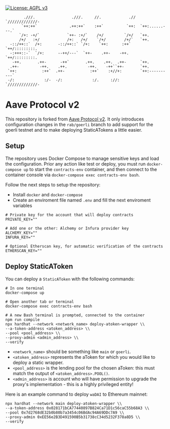 [![License: AGPL v3](https://img.shields.io/badge/License-AGPL%20v3-blue.svg)](https://www.gnu.org/licenses/agpl-3.0)
```
        .///.                .///.     //.            .//  `/////////////-
       `++:++`              .++:++`    :++`          `++:  `++:......---.`
      `/+: -+/`            `++- :+/`    /+/         `/+/   `++.
      /+/   :+/            /+:   /+/    `/+/        /+/`   `++.
  -::/++::`  /+:       -::/++::` `/+:    `++:      :++`    `++/:::::::::.
  -:+++::-`  `/+:      --++/---`  `++-    .++-    -++.     `++/:::::::::.
   -++.       .++-      -++`       .++.    .++.  .++-      `++.
  .++-         -++.    .++.         -++.    -++``++-       `++.
 `++:           :++`  .++-           :++`    :+//+:        `++:----------`
 -/:             :/-  -/:             :/.     ://:         `/////////////-
```

# Aave Protocol v2

This repository is forked from [Aave Protocol v2](https://github.com/aave/protocol-v2). It only introduces configuration changes in the `rab/goerli` branch to add support for the goerli testnet and to make deploying StaticATokens a little easier.

## Setup

The repository uses Docker Compose to manage sensitive keys and load the configuration. Prior any action like test or deploy, you must run `docker-compose up` to start the `contracts-env` container, and then connect to the container console via `docker-compose exec contracts-env bash`.

Follow the next steps to setup the repository:

- Install `docker` and `docker-compose`
- Create an enviroment file named `.env` and fill the next enviroment variables

```
# Private key for the account that will deploy contracts
PRIVATE_KEY=""

# Add one or the other: Alchemy or Infura provider key
ALCHEMY_KEY=""
INFURA_KEY=""

# Optional Etherscan key, for automatic verification of the contracts
ETHERSCAN_KEY=""
```

## Deploy StaticAToken

You can deploy a `StaticAToken` with the following commands:

```
# In one terminal
docker-compose up

# Open another tab or terminal
docker-compose exec contracts-env bash

# A new Bash terminal is prompted, connected to the container
npm run compile
npx hardhat --network <network_name> deploy-atoken-wrapper \\
--a-token-address <atoken_address> \\
--pool <pool_address> \\
--proxy-admin <admin_address> \\
--verify
```

- `<network_name>` should be something like `main` or `goerli`.
- `<atoken_address>` represents the aToken for which you would like to deploy a static wrapper.
- `<pool_address>` is the lending pool for the chosen aToken: this must match the output of `<atoken_address>.POOL()`.
- `<admin_address>` is account who will have permission to upgrade the proxy's implementation - this is a highly privileged entity!

Here is an example command to deploy `waDAI` to Ethereum mainnet:

```
npx hardhat --network main deploy-atoken-wrapper \\
--a-token-address 0x028171bCA77440897B824Ca71D1c56caC55b68A3 \\
--pool 0x7d2768dE32b0b80b7a3454c06BdAc94A69DDc7A9 \\
--proxy-admin 0xEE56e2B3D491590B5b31738cC34d5232F378a8D5 \\
--verify
```
